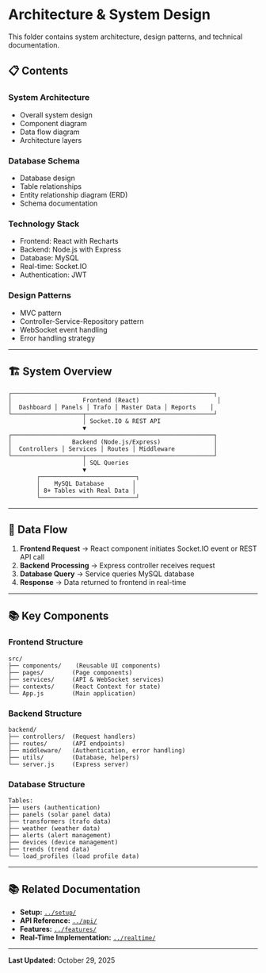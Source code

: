 # Architecture & System Design

This folder contains system architecture, design patterns, and technical documentation.

## 📋 Contents

### System Architecture
- Overall system design
- Component diagram
- Data flow diagram
- Architecture layers

### Database Schema
- Database design
- Table relationships
- Entity relationship diagram (ERD)
- Schema documentation

### Technology Stack
- Frontend: React with Recharts
- Backend: Node.js with Express
- Database: MySQL
- Real-time: Socket.IO
- Authentication: JWT

### Design Patterns
- MVC pattern
- Controller-Service-Repository pattern
- WebSocket event handling
- Error handling strategy

---

## 🏗️ System Overview

```
┌─────────────────────────────────────────────────────────┐
│                    Frontend (React)                      │
│  Dashboard │ Panels │ Trafo │ Master Data │ Reports    │
└────────────────────┬────────────────────────────────────┘
                     │ Socket.IO & REST API
                     ▼
┌─────────────────────────────────────────────────────────┐
│                 Backend (Node.js/Express)               │
│  Controllers │ Services │ Routes │ Middleware           │
└────────────────────┬────────────────────────────────────┘
                     │ SQL Queries
                     ▼
        ┌───────────────────────────┐
        │    MySQL Database        │
        │ 8+ Tables with Real Data │
        └───────────────────────────┘
```

---

## 🔄 Data Flow

1. **Frontend Request** → React component initiates Socket.IO event or REST API call
2. **Backend Processing** → Express controller receives request
3. **Database Query** → Service queries MySQL database
4. **Response** → Data returned to frontend in real-time

---

## 📚 Key Components

### Frontend Structure
```
src/
├── components/    (Reusable UI components)
├── pages/        (Page components)
├── services/     (API & WebSocket services)
├── contexts/     (React Context for state)
└── App.js        (Main application)
```

### Backend Structure
```
backend/
├── controllers/  (Request handlers)
├── routes/       (API endpoints)
├── middleware/   (Authentication, error handling)
├── utils/        (Database, helpers)
└── server.js     (Express server)
```

### Database Structure
```
Tables:
├── users (authentication)
├── panels (solar panel data)
├── transformers (trafo data)
├── weather (weather data)
├── alerts (alert management)
├── devices (device management)
├── trends (trend data)
└── load_profiles (load profile data)
```

---

## 📚 Related Documentation

- **Setup:** [`../setup/`](../setup/)
- **API Reference:** [`../api/`](../api/)
- **Features:** [`../features/`](../features/)
- **Real-Time Implementation:** [`../realtime/`](../realtime/)

---

**Last Updated:** October 29, 2025

